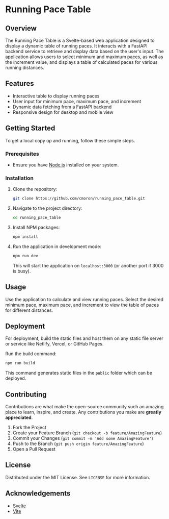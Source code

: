 # Running Pace Table

## Overview
The Running Pace Table is a Svelte-based web application designed to display a dynamic table of running paces. It interacts with a FastAPI backend service to retrieve and display data based on the user's input. The application allows users to select minimum and maximum paces, as well as the increment value, and displays a table of calculated paces for various running distances.

## Features
- Interactive table to display running paces
- User input for minimum pace, maximum pace, and increment
- Dynamic data fetching from a FastAPI backend
- Responsive design for desktop and mobile view

## Getting Started
To get a local copy up and running, follow these simple steps.

### Prerequisites
- Ensure you have [Node.js](https://nodejs.org/) installed on your system.

### Installation
1. Clone the repository:
   ```sh
   git clone https://github.com/cmoron/running_pace_table.git
   ```
2. Navigate to the project directory:
   ```sh
   cd running_pace_table
   ```
3. Install NPM packages:
   ```sh
   npm install
   ```
4. Run the application in development mode:
   ```sh
   npm run dev
   ```
   This will start the application on `localhost:3000` (or another port if 3000 is busy).

## Usage
Use the application to calculate and view running paces. Select the desired minimum pace, maximum pace, and increment to view the table of paces for different distances.

## Deployment
For deployment, build the static files and host them on any static file server or service like Netlify, Vercel, or GitHub Pages.

Run the build command:
```sh
npm run build
```
This command generates static files in the `public` folder which can be deployed.

## Contributing
Contributions are what make the open-source community such an amazing place to learn, inspire, and create. Any contributions you make are **greatly appreciated**.

1. Fork the Project
2. Create your Feature Branch (`git checkout -b feature/AmazingFeature`)
3. Commit your Changes (`git commit -m 'Add some AmazingFeature'`)
4. Push to the Branch (`git push origin feature/AmazingFeature`)
5. Open a Pull Request

## License
Distributed under the MIT License. See `LICENSE` for more information.

## Acknowledgements
- [Svelte](https://svelte.dev/)
- [Vite](https://vitejs.dev/)
